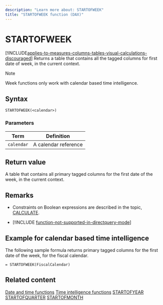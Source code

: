 ```yaml
---
description: "Learn more about: STARTOFWEEK"
title: "STARTOFWEEK function (DAX)"
---
```

# STARTOFWEEK

[!INCLUDE[applies-to-measures-columns-tables-visual-calculations-discouraged](includes/applies-to-measures-columns-tables-visual-calculations-discouraged.md)]
Returns a table that contains all the tagged columns for first date of week, in the current context.  

> [!NOTE]
> Week functions only work with calendar based time intelligence. 

## Syntax

```
STARTOFWEEK(<calendar>)
```

### Parameters

|Term|Definition|
|--------|--------------|
|`calendar`|A calendar reference|

## Return value

A table that contains all primary tagged columns for the first date of the week, in the current context.

## Remarks

- Constraints on Boolean expressions are described in the topic, [CALCULATE](calculate-function-dax.md).

- [!INCLUDE [function-not-supported-in-directquery-mode](includes/function-not-supported-in-directquery-mode.md)]


## Example for calendar based time intelligence

The following sample formula returns primary tagged columns for the first date of the week, for the fiscal calendar.

```dax
= STARTOFWEEK(FiscalCalendar)
```

## Related content

[Date and time functions](date-and-time-functions-dax.md)
[Time intelligence functions](time-intelligence-functions-dax.md)
[STARTOFYEAR](startofyear-function-dax.md)
[STARTOFQUARTER](startofquarter-function-dax.md)
[STARTOFMONTH](startofmonth-function-dax.md)
